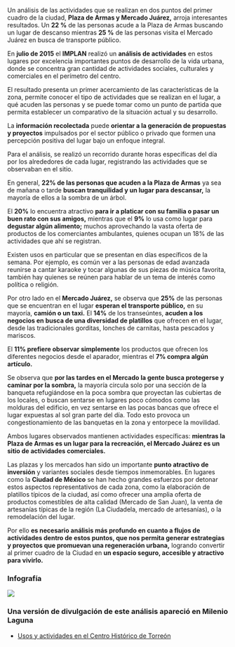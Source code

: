 
Un análisis de las actividades que se realizan en dos puntos del primer cuadro de la ciudad, **Plaza de Armas y Mercado Juárez,** arroja interesantes resultados. Un **22 %** de las personas acude a la Plaza de Armas buscando un lugar de descanso mientras **25 %** de las personas visita el Mercado Juárez en busca de transporte público.

En **julio de 2015** el **IMPLAN** realizó un **análisis de actividades** en estos lugares por excelencia importantes puntos de desarrollo de la vida urbana, donde se concentra gran cantidad de actividades sociales, culturales y comerciales en el perímetro del centro.

El resultado presenta un primer acercamiento de las características de la zona, permite conocer el tipo de actividades que se realizan en el lugar, a qué acuden las personas y se puede tomar como un punto de partida que permita establecer un comparativo de la situación actual y su desarrollo.

La **información recolectada** puede **orientar a la generación de propuestas y proyectos** impulsados por el sector público o privado que formen una percepción positiva del lugar bajo un enfoque integral.

Para el análisis, se realizó un recorrido durante horas específicas del día por los alrededores de cada lugar, registrando las actividades que se observaban en el sitio.

En general, **22% de las personas que acuden a la Plaza de Armas** ya sea de mañana o tarde **buscan tranquilidad y un lugar para descansar,** la mayoría de ellos a la sombra de un árbol.

El **20%** lo encuentra atractivo **para ir a platicar con su familia o pasar un buen rato con sus amigos,** mientras que el **9%** lo usa como lugar para **degustar algún alimento;** muchos aprovechando la vasta oferta de productos de los comerciantes ambulantes, quienes ocupan un 18% de las actividades que ahí se registran.

Existen usos en particular que se presentan en días específicos de la semana. Por ejemplo, es común ver a las personas de edad avanzada reunirse a cantar karaoke y tocar algunas de sus piezas de música favorita, también hay quienes se reúnen para hablar de un tema de interés como política o religión.

Por otro lado en el **Mercado Juárez,** se observa que **25%** de las personas que se encuentran en el lugar **esperan el transporte público,** en su mayoría, **camión o un taxi.** El **14%** de los transeúntes, **acuden a los negocios en busca de una diversidad de platillos** que ofrecen en el lugar, desde las tradicionales gorditas, lonches de carnitas, hasta pescados y mariscos.

El **11% prefiere observar simplemente** los productos que ofrecen los diferentes negocios desde el aparador, mientras el **7% compra algún artículo.**

Se observa que **por las tardes en el Mercado la gente busca protegerse y caminar por la sombra,** la mayoría circula solo por una sección de la banqueta refugiándose en la poca sombra que proyectan las cubiertas de los locales, o buscan sentarse en lugares poco cómodos como las molduras del edificio, en vez sentarse en las pocas bancas que ofrece el lugar expuestas al sol gran parte del día. Todo esto provoca un congestionamiento de las banquetas en la zona y entorpece la movilidad.

Ambos lugares observados mantienen actividades específicas: **mientras la Plaza de Armas es un lugar para la recreación, el Mercado Juárez es un sitio de actividades comerciales.**

Las plazas y los mercados han sido un importante **punto atractivo de inversión** y variantes sociales desde tiempos inmemorables. En lugares como la **Ciudad de México** se han hecho grandes esfuerzos por detonar estos aspectos representativos de cada zona, como la elaboración de platillos típicos de la ciudad, así como ofrecer una amplia oferta de productos comestibles de alta calidad (Mercado de San Juan), la venta de artesanías típicas de la región (La Ciudadela, mercado de artesanías), o la remodelación del lugar.

Por ello **es necesario análisis más profundo en cuanto a flujos de actividades dentro de estos puntos, que nos permita generar estrategias y proyectos que promuevan una regeneración urbana,** logrando convertir al primer cuadro de la Ciudad en **un espacio seguro, accesible y atractivo para vivirlo.**

### Infografía

<img class="img-responsive" src="usos-y-actividades-en-el-centro-historico-de-torreon/puntos-de-encuentro.jpg">

### Una versión de divulgación de este análisis apareció en Milenio Laguna

* [Usos y actividades en el Centro Histórico de Torreón](http://www.milenio.com/negocios/Implan_Torreon-Centro_Historico_de_Torreon-Mercado_Juarez_de_Torreon-Plaza_de_Armas_0_683931654.html)

